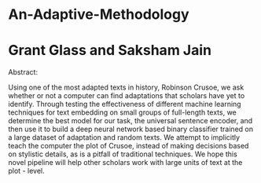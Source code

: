 # An-Adaptive-Methodology
# Grant Glass and Saksham Jain

Abstract:

Using one of the most adapted texts in history, Robinson Crusoe, we ask whether or not a computer can find adaptations that scholars have yet to identify. Through testing the effectiveness of different machine learning techniques for text embedding on small groups of full-length texts, we determine the best model for our task, the universal sentence encoder, and then use it to build a deep neural network based binary classifier trained on a large dataset of adaptation and random texts. We attempt to implicitly teach the computer the plot of Crusoe, instead of making decisions based on stylistic details, as is a pitfall of traditional techniques. We hope this novel pipeline will help other scholars work with large units of text at the plot - level.

